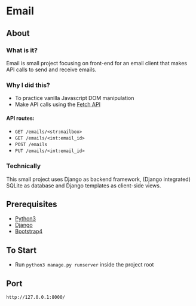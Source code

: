 # Email

## About

### What is it?

Email is small project focusing on front-end for an email client that makes API calls to send and receive emails.

### Why I did this?

-   To practice vanilla Javascript DOM manipulation
-   Make API calls using the [Fetch API](https://developer.mozilla.org/en-US/docs/Web/API/Fetch_API)

#### API routes:

-   `GET /emails/<str:mailbox>`
-   `GET /emails/<int:email_id>`
-   `POST /emails`
-   `PUT /emails/<int:email_id>`

### Technically

This small project uses Django as backend framework, (Django integrated) SQLite as database and Django templates as client-side views.

## Prerequisites

-   [Python3](https://www.python.org/downloads/)
-   [Django](https://www.djangoproject.com/)
-   [Bootstrap4](https://getbootstrap.com/)

## To Start

-   Run `python3 manage.py runserver` inside the project root

## Port

```sh
http://127.0.0.1:8000/
```

